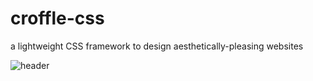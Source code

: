# croffle-css
a lightweight CSS framework to design aesthetically-pleasing websites

![header](https://github.com/saemirii/croffle-css/assets/88029789/2c612018-d342-4300-9445-2ab475b7ff96)
